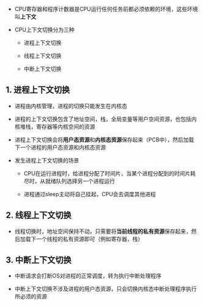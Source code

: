 * CPU寄存器和程序计数器是CPU运行任何任务前都必须依赖的环境，这些环境叫**上下文** 

* CPU上下文切换分为三种
  
  * 进程上下文切换
  
  * 线程上下文切换
  
  * 中断上下文切换

## 1. 进程上下文切换

* 进程由内核管理，进程的切换只能发生在内核态
- 进程的上下文切换包含了地址空间，栈，全局变量等用户空间资源，也包括内核堆栈，寄存器等内核空间的资源

- 进程上下文切换会将**用户态资源**和**内核态资源**保存起来（PCB中），然后加载下一个进程的用户态资源和内核态资源

- 发生进程上下文切换的场景
  
  * CPU在运行进程时，给进程分配了时间片，当某个进程分配到的时间片耗尽时，从就绪队列选择另一个进程运行
  
  * 进程通过sleep主动将自己挂起，CPU会去调度其他进程

## 2. 线程上下文切换

- 线程切换时，地址空间保持不动，只需要将**当前线程的私有资源**保存起来，然后加载下一个线程的私有资源即可（例如寄存器，栈）

## 3. 中断上下文切换

* 中断请求会打断OS对进程的正常调度，转为执行中断处理程序

* 中断上下文切换不涉及进程的用户态资源，只会切换内核态中断处理程序执行所必须的资源
